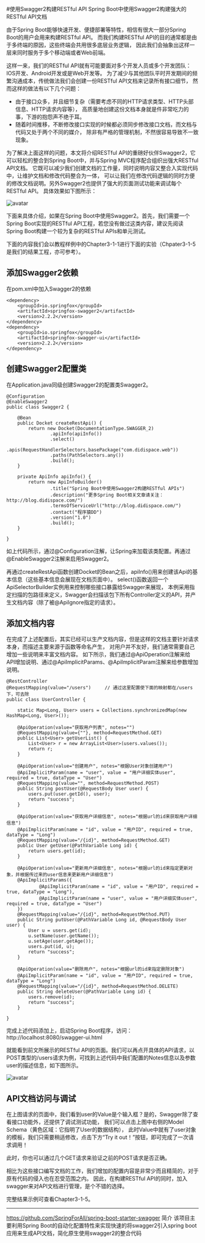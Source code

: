 
#使用Swagger2构建RESTful API
Spring Boot中使用Swagger2构建强大的RESTful API文档

由于Spring Boot能够快速开发、便捷部署等特性，相信有很大一部分Spring Boot的用户会用来构建RESTful API。
而我们构建RESTful API的目的通常都是由于多终端的原因，这些终端会共用很多底层业务逻辑，
因此我们会抽象出这样一层来同时服务于多个移动端或者Web前端。

这样一来，我们的RESTful API就有可能要面对多个开发人员或多个开发团队：IOS开发、Android开发或是Web开发等。
为了减少与其他团队平时开发期间的频繁沟通成本，传统做法我们会创建一份RESTful API文档来记录所有接口细节，
然而这样的做法有以下几个问题：

- 由于接口众多，并且细节复杂（需要考虑不同的HTTP请求类型、HTTP头部信息、HTTP请求内容等），
  高质量地创建这份文档本身就是件非常吃力的事，下游的抱怨声不绝于耳。
- 随着时间推移，不断修改接口实现的时候都必须同步修改接口文档，而文档与代码又处于两个不同的媒介，
  除非有严格的管理机制，不然很容易导致不一致现象。

为了解决上面这样的问题，本文将介绍RESTful API的重磅好伙伴Swagger2，它可以轻松的整合到Spring Boot中，并与Spring MVC程序配合组织出强大RESTful API文档。
它既可以减少我们创建文档的工作量，同时说明内容又整合入实现代码中，让维护文档和修改代码整合为一体，
可以让我们在修改代码逻辑的同时方便的修改文档说明。另外Swagger2也提供了强大的页面测试功能来调试每个RESTful API。
具体效果如下图所示：

![avatar](chapter-3-1-5-swagger2_1.png)

下面来具体介绍，如果在Spring Boot中使用Swagger2。首先，我们需要一个Spring Boot实现的RESTful API工程，若您没有做过这类内容，建议先阅读
Spring Boot构建一个较为复杂的RESTful APIs和单元测试。

下面的内容我们会以教程样例中的Chapter3-1-1进行下面的实验（Chpater3-1-5是我们的结果工程，亦可参考）。

## 添加Swagger2依赖

在pom.xml中加入Swagger2的依赖
```
<dependency>
    <groupId>io.springfox</groupId>
    <artifactId>springfox-swagger2</artifactId>
    <version>2.2.2</version>
</dependency>
<dependency>
    <groupId>io.springfox</groupId>
    <artifactId>springfox-swagger-ui</artifactId>
    <version>2.2.2</version>
</dependency>
```
## 创建Swagger2配置类

在Application.java同级创建Swagger2的配置类Swagger2。

```
@Configuration
@EnableSwagger2
public class Swagger2 {

    @Bean
    public Docket createRestApi() {
        return new Docket(DocumentationType.SWAGGER_2)
                .apiInfo(apiInfo())
                .select()
                .apis(RequestHandlerSelectors.basePackage("com.didispace.web"))
                .paths(PathSelectors.any())
                .build();
    }

    private ApiInfo apiInfo() {
        return new ApiInfoBuilder()
                .title("Spring Boot中使用Swagger2构建RESTful APIs")
                .description("更多Spring Boot相关文章请关注：http://blog.didispace.com/")
                .termsOfServiceUrl("http://blog.didispace.com/")
                .contact("程序猿DD")
                .version("1.0")
                .build();
    }

}
```
如上代码所示，通过@Configuration注解，让Spring来加载该类配置。再通过@EnableSwagger2注解来启用Swagger2。

再通过createRestApi函数创建Docket的Bean之后，apiInfo()用来创建该Api的基本信息（这些基本信息会展现在文档页面中）。
select()函数返回一个ApiSelectorBuilder实例用来控制哪些接口暴露给Swagger来展现，
本例采用指定扫描的包路径来定义，Swagger会扫描该包下所有Controller定义的API，并产生文档内容（除了被@ApiIgnore指定的请求）。

## 添加文档内容
在完成了上述配置后，其实已经可以生产文档内容，但是这样的文档主要针对请求本身，而描述主要来源于函数等命名产生，
对用户并不友好，我们通常需要自己增加一些说明来丰富文档内容。
如下所示，我们通过@ApiOperation注解来给API增加说明、通过@ApiImplicitParams、@ApiImplicitParam注解来给参数增加说明。

```
@RestController
@RequestMapping(value="/users")     // 通过这里配置使下面的映射都在/users下，可去除
public class UserController {

    static Map<Long, User> users = Collections.synchronizedMap(new HashMap<Long, User>());

    @ApiOperation(value="获取用户列表", notes="")
    @RequestMapping(value={""}, method=RequestMethod.GET)
    public List<User> getUserList() {
        List<User> r = new ArrayList<User>(users.values());
        return r;
    }

    @ApiOperation(value="创建用户", notes="根据User对象创建用户")
    @ApiImplicitParam(name = "user", value = "用户详细实体user", required = true, dataType = "User")
    @RequestMapping(value="", method=RequestMethod.POST)
    public String postUser(@RequestBody User user) {
        users.put(user.getId(), user);
        return "success";
    }

    @ApiOperation(value="获取用户详细信息", notes="根据url的id来获取用户详细信息")
    @ApiImplicitParam(name = "id", value = "用户ID", required = true, dataType = "Long")
    @RequestMapping(value="/{id}", method=RequestMethod.GET)
    public User getUser(@PathVariable Long id) {
        return users.get(id);
    }

    @ApiOperation(value="更新用户详细信息", notes="根据url的id来指定更新对象，并根据传过来的user信息来更新用户详细信息")
    @ApiImplicitParams({
            @ApiImplicitParam(name = "id", value = "用户ID", required = true, dataType = "Long"),
            @ApiImplicitParam(name = "user", value = "用户详细实体user", required = true, dataType = "User")
    })
    @RequestMapping(value="/{id}", method=RequestMethod.PUT)
    public String putUser(@PathVariable Long id, @RequestBody User user) {
        User u = users.get(id);
        u.setName(user.getName());
        u.setAge(user.getAge());
        users.put(id, u);
        return "success";
    }

    @ApiOperation(value="删除用户", notes="根据url的id来指定删除对象")
    @ApiImplicitParam(name = "id", value = "用户ID", required = true, dataType = "Long")
    @RequestMapping(value="/{id}", method=RequestMethod.DELETE)
    public String deleteUser(@PathVariable Long id) {
        users.remove(id);
        return "success";
    }

}
```
完成上述代码添加上，启动Spring Boot程序，访问：http://localhost:8080/swagger-ui.html

就能看到前文所展示的RESTful API的页面。我们可以再点开具体的API请求，以POST类型的/users请求为例，可找到上述代码中我们配置的Notes信息以及参数user的描述信息，如下图所示。

![avatar](chapter-3-1-5-swagger2_2.png)

## API文档访问与调试

在上图请求的页面中，我们看到user的Value是个输入框？是的，Swagger除了查看接口功能外，还提供了调试测试功能，
我们可以点击上图中右侧的Model Schema（黄色区域：它指明了User的数据结构），
此时Value中就有了user对象的模板，我们只需要稍适修改，点击下方“Try it out！”按钮，即可完成了一次请求调用！

此时，你也可以通过几个GET请求来验证之前的POST请求是否正确。

相比为这些接口编写文档的工作，我们增加的配置内容是非常少而且精简的，对于原有代码的侵入也在忍受范围之内。
因此，在构建RESTful API的同时，加入swagger来对API文档进行管理，是个不错的选择。

完整结果示例可查看Chapter3-1-5。

--------------------
https://github.com/SpringForAll/spring-boot-starter-swagger
简介
该项目主要利用Spring Boot的自动化配置特性来实现快速的将swagger2引入spring boot应用来生成API文档，简化原生使用swagger2的整合代码
